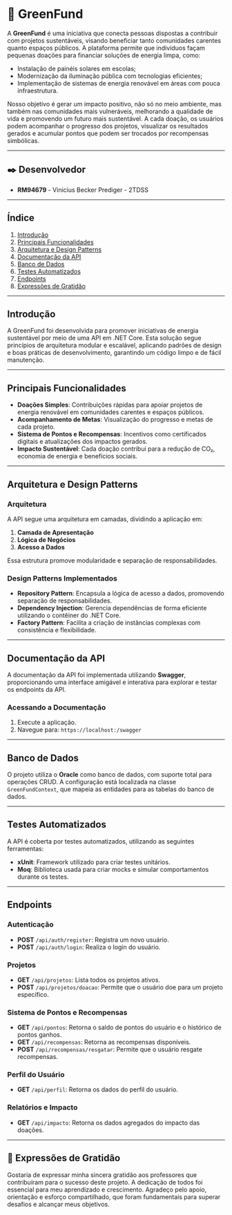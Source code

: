 # 🍃 GreenFund

A **GreenFund** é uma iniciativa que conecta pessoas dispostas a contribuir com projetos sustentáveis, visando beneficiar tanto comunidades carentes quanto espaços públicos. A plataforma permite que indivíduos façam pequenas doações para financiar soluções de energia limpa, como:

- Instalação de painéis solares em escolas;
- Modernização da iluminação pública com tecnologias eficientes;
- Implementação de sistemas de energia renovável em áreas com pouca infraestrutura.

Nosso objetivo é gerar um impacto positivo, não só no meio ambiente, mas também nas comunidades mais vulneráveis, melhorando a qualidade de vida e promovendo um futuro mais sustentável. A cada doação, os usuários podem acompanhar o progresso dos projetos, visualizar os resultados gerados e acumular pontos que podem ser trocados por recompensas simbólicas.

---

## ✒️ Desenvolvedor


- **RM94679** - Vinicius Becker Prediger - 2TDSS  


---

##  Índice

1. [Introdução](#introdução)  
2. [Principais Funcionalidades](#principais-funcionalidades)  
3. [Arquitetura e Design Patterns](#arquitetura-e-design-patterns)  
4. [Documentação da API](#documentação-da-api)  
5. [Banco de Dados](#banco-de-dados)  
6. [Testes Automatizados](#testes-automatizados)  
7. [Endpoints](#endpoints)  
8. [Expressões de Gratidão](#expressões-de-gratidão)  

---

## Introdução

A GreenFund foi desenvolvida para promover iniciativas de energia sustentável por meio de uma API em .NET Core. Esta solução segue princípios de arquitetura modular e escalável, aplicando padrões de design e boas práticas de desenvolvimento, garantindo um código limpo e de fácil manutenção.

---

## Principais Funcionalidades

- **Doações Simples**: Contribuições rápidas para apoiar projetos de energia renovável em comunidades carentes e espaços públicos.  
- **Acompanhamento de Metas**: Visualização do progresso e metas de cada projeto.  
- **Sistema de Pontos e Recompensas**: Incentivos como certificados digitais e atualizações dos impactos gerados.  
- **Impacto Sustentável**: Cada doação contribui para a redução de CO₂, economia de energia e benefícios sociais.  

---

## Arquitetura e Design Patterns

### Arquitetura

A API segue uma arquitetura em camadas, dividindo a aplicação em:

1. **Camada de Apresentação**  
2. **Lógica de Negócios**  
3. **Acesso a Dados**  

Essa estrutura promove modularidade e separação de responsabilidades.

### Design Patterns Implementados

- **Repository Pattern**: Encapsula a lógica de acesso a dados, promovendo separação de responsabilidades.  
- **Dependency Injection**: Gerencia dependências de forma eficiente utilizando o contêiner do .NET Core.  
- **Factory Pattern**: Facilita a criação de instâncias complexas com consistência e flexibilidade.  

---

## Documentação da API

A documentação da API foi implementada utilizando **Swagger**, proporcionando uma interface amigável e interativa para explorar e testar os endpoints da API.

### Acessando a Documentação

1. Execute a aplicação.  
2. Navegue para: `https://localhost:/swagger`

---

## Banco de Dados

O projeto utiliza o **Oracle** como banco de dados, com suporte total para operações CRUD. A configuração está localizada na classe `GreenFundContext`, que mapeia as entidades para as tabelas do banco de dados.

---

## Testes Automatizados

A API é coberta por testes automatizados, utilizando as seguintes ferramentas:

- **xUnit**: Framework utilizado para criar testes unitários.  
- **Moq**: Biblioteca usada para criar mocks e simular comportamentos durante os testes.  

---

## Endpoints

### Autenticação
- **POST** `/api/auth/register`: Registra um novo usuário.  
- **POST** `/api/auth/login`: Realiza o login do usuário.  

### Projetos
- **GET** `/api/projetos`: Lista todos os projetos ativos.  
- **POST** `/api/projetos/doacao`: Permite que o usuário doe para um projeto específico.  

### Sistema de Pontos e Recompensas
- **GET** `/api/pontos`: Retorna o saldo de pontos do usuário e o histórico de pontos ganhos.  
- **GET** `/api/recompensas`: Retorna as recompensas disponíveis.  
- **POST** `/api/recompensas/resgatar`: Permite que o usuário resgate recompensas.  

### Perfil do Usuário
- **GET** `/api/perfil`: Retorna os dados do perfil do usuário.  

### Relatórios e Impacto
- **GET** `/api/impacto`: Retorna os dados agregados do impacto das doações.  

---

## 💚 Expressões de Gratidão

Gostaria de expressar minha sincera gratidão aos professores que contribuíram para o sucesso deste projeto. A dedicação de todos foi essencial para meu aprendizado e crescimento. Agradeço pelo apoio, orientação e esforço compartilhado, que foram fundamentais para superar desafios e alcançar meus objetivos.
